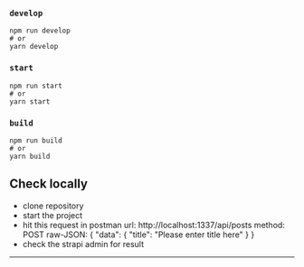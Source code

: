 ### `develop`

```
npm run develop
# or
yarn develop
```

### `start`

```
npm run start
# or
yarn start
```

### `build`

```
npm run build
# or
yarn build
```

## Check locally

- clone repository
- start the project
- hit this request in postman
            url: http://localhost:1337/api/posts
            method: POST
            raw-JSON: {
                "data": {
                    "title": "Please enter title here"
                }
            }
- check the strapi admin for result

---
